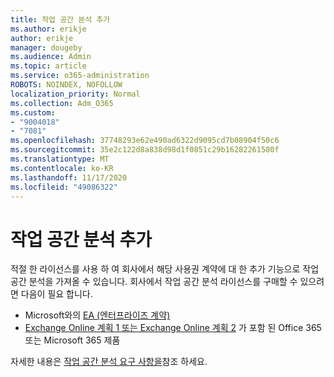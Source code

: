 ```yaml
---
title: 작업 공간 분석 추가
ms.author: erikje
author: erikje
manager: dougeby
ms.audience: Admin
ms.topic: article
ms.service: o365-administration
ROBOTS: NOINDEX, NOFOLLOW
localization_priority: Normal
ms.collection: Adm_O365
ms.custom:
- "9004018"
- "7081"
ms.openlocfilehash: 37748293e62e490ad6322d9095cd7b08904f50c6
ms.sourcegitcommit: 35e2c122d8a838d98d1f0851c29b16282261580f
ms.translationtype: MT
ms.contentlocale: ko-KR
ms.lasthandoff: 11/17/2020
ms.locfileid: "49086322"
---
```

# <a name="add-workplace-analytics"></a>작업 공간 분석 추가

적절 한 라이선스를 사용 하 여 회사에서 해당 사용권 계약에 대 한 추가 기능으로 작업 공간 분석을 가져올 수 있습니다. 회사에서 작업 공간 분석 라이선스를 구매할 수 있으려면 다음이 필요 합니다. 

- Microsoft와의 [EA (엔터프라이즈 계약)](https://docs.microsoft.com/workplace-analytics/setup/environment-requirements#enterprise-agreements)
- [Exchange Online 계획 1 또는 Exchange Online 계획 2](https://docs.microsoft.com/workplace-analytics/setup/environment-requirements#exchange-online-plans) 가 포함 된 Office 365 또는 Microsoft 365 제품

자세한 내용은 [작업 공간 분석 요구 사항을](https://docs.microsoft.com/workplace-analytics/setup/environment-requirements)참조 하세요. 
